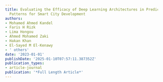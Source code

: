 ```yaml
---
title: Evaluating the Efficacy of Deep Learning Architectures in Predicting Traffic
  Patterns for Smart City Development
authors:
- Mohamed Ahmed Kandel
- Faris H Rizk
- Lima Hongou
- Ahmed Mohamed Zaki
- Hakan Khan
- El-Sayed M El-Kenawy
- ' others'
date: '2023-01-01'
publishDate: '2025-01-10T07:57:11.387352Z'
publication_types:
- article-journal
publication: '*Full Length Article*'
---
```

